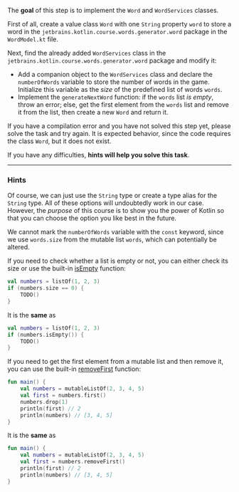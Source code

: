 The **goal** of this step is to implement the `Word` and `WordServices` classes.

First of all, create a value class `Word` with one `String` property `word` to store a word in the `jetbrains.kotlin.course.words.generator.word` package in the `WordModel.kt` file.

Next, find the already added `WordServices` class in the `jetbrains.kotlin.course.words.generator.word` package and modify it:
- Add a companion object to the `WordServices` class and declare the `numberOfWords` variable to store the number
  of words in the game. Initialize this variable as the _size_ of the predefined list of words `words`.
- Implement the `generateNextWord` function: if the `words` list _is empty_, throw an error;
  else, get the first element from the `words` list and remove it from the list, then create a new `Word` and return it.

<div class="hint" title="Click me if you pressed Check and found a compilation error">

  If you have a compilation error and you have not solved this step yet, please solve the task and try again. 
  It is expected behavior, since the code requires the class `Word`, but it does not exist.
</div>

If you have any difficulties, **hints will help you solve this task**.

----

### Hints

<div class="hint" title="Click me to learn why we use the value class">

Of course, we can just use the `String` type or create a type alias for the `String` type.
All of these options will undoubtedly work in our case.
However, the _purpose_ of this course is to show you the power of Kotlin so that you can
choose the option you like best in the future.
</div>

<div class="hint" title="Click me to learn why numberOfWords is not a const value">

We cannot mark the `numberOfWords` variable with the `const` keyword, since we use `words.size` from the mutable list `words`,
which can potentially be altered.
</div>

<div class="hint" title="Click me to learn about the `isEmpty` built-in function">

If you need to check whether a list is empty or not, you can either check its size or use the built-in [isEmpty](https://kotlinlang.org/api/latest/jvm/stdlib/kotlin.collections/is-empty.html) function:

  ```kotlin
  val numbers = listOf(1, 2, 3)
  if (numbers.size == 0) {
      TODO()
  }
  ```
It is the **same** as

  ```kotlin
  val numbers = listOf(1, 2, 3)
  if (numbers.isEmpty()) {
      TODO()
  }
  ```
</div>

<div class="hint" title="Click me to learn about the `removeFirst` built-in function">

If you need to get the first element from a mutable list and then remove it, you can use the built-in [removeFirst](https://kotlinlang.org/api/latest/jvm/stdlib/kotlin.collections/remove-first.html) function:

```kotlin
fun main() {
    val numbers = mutableListOf(2, 3, 4, 5)
    val first = numbers.first()
    numbers.drop(1)
    println(first) // 2
    println(numbers) // [3, 4, 5]
}
```
It is the **same** as

```kotlin
fun main() {
    val numbers = mutableListOf(2, 3, 4, 5)
    val first = numbers.removeFirst()
    println(first) // 2
    println(numbers) // [3, 4, 5]
}
```
</div>
